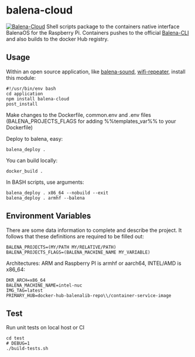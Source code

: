 # balena-cloud
[![Balena-Cloud](https://circleci.com/gh/b23prodtm/balena-cloud.svg?style=shield)](https://app.circleci.com/pipelines/github/b23prodtm/balena-cloud)
 Shell scripts package to the containers native interface BalenaOS for the Raspberry Pi.
 Containers pushes to the official [Balena-CLI](https://github.com/balena-io/balena-cli) and also builds to the docker Hub registry.

## Usage

Within an open source application, like  [balena-sound](https://github.com/balenalabs/balena-sound), [wifi-repeater](https://github.com/balenalabs-incubator/wifi-repeater), install this module:
```Shell
#!/usr/bin/env bash
cd application
npm install balena-cloud
post_install
```
Make changes to the Dockerfile, common.env and <arch>.env files (BALENA_PROJECTS_FLAGS for adding %%templates_var%% to your Dockerfile)

Deploy to balena, easy:

    balena_deploy .

You can build locally:

    docker_build .

In BASH scripts, use arguments:
```Console
balena_deploy . x86_64 --nobuild --exit
balena_deploy . armhf --balena
```

## Environment Variables
There are some data information to complete and describe the project.
It follows that these definitions are required to be filled out:
```common.env
BALENA_PROJECTS=(MY/PATH MY/RELATIVE/PATH)
BALENA_PROJECTS_FLAGS=(BALENA_MACHINE_NAME MY_VARIABLE)
```
Architectures: ARM and Raspberry PI is armhf or aarch64, INTEL/AMD is x86_64:
```x86_64.env
DKR_ARCH=x86_64
BALENA_MACHINE_NAME=intel-nuc
IMG_TAG=latest
PRIMARY_HUB=docker-hub-balenalib-repo\\/container-servìce-image
```
## Test
Run unit tests on local host or CI

    cd test
    # DEBUG=1
    ./build-tests.sh

